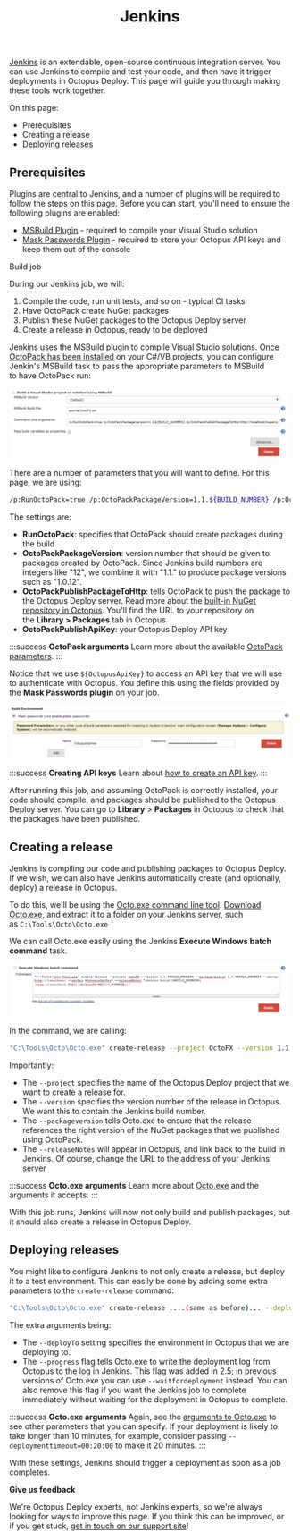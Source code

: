 ﻿---
title: Jenkins
position: 5
---


[Jenkins](http://jenkins-ci.org/) is an extendable, open-source continuous integration server. You can use Jenkins to compile and test your code, and then have it trigger deployments in Octopus Deploy. This page will guide you through making these tools work together.


On this page:


- Prerequisites
- Creating a release
- Deploying releases

## Prerequisites


Plugins are central to Jenkins, and a number of plugins will be required to follow the steps on this page. Before you can start, you'll need to ensure the following plugins are enabled:

- [MSBuild Plugin](http://wiki.jenkins-ci.org/display/JENKINS/MSBuild+Plugin) - required to compile your Visual Studio solution
- [Mask Passwords Plugin](https://wiki.jenkins-ci.org/display/JENKINS/Mask+Passwords+Plugin) - required to store your Octopus API keys and keep them out of the console



Build job


During our Jenkins job, we will:

1. Compile the code, run unit tests, and so on - typical CI tasks
2. Have OctoPack create NuGet packages
3. Publish these NuGet packages to the Octopus Deploy server
4. Create a release in Octopus, ready to be deployed



Jenkins uses the MSBuild plugin to compile Visual Studio solutions. [Once OctoPack has been installed](/docs/home/packaging-applications/nuget-packages/using-octopack.md) on your C#/VB projects, you can configure Jenkin's MSBuild task to pass the appropriate parameters to MSBuild to have OctoPack run:


![](/docs/images/3048162/3278145.png?effects=border-simple,blur-border)


There are a number of parameters that you will want to define. For this page, we are using:

```bash
/p:RunOctoPack=true /p:OctoPackPackageVersion=1.1.${BUILD_NUMBER} /p:OctoPackPublishPackageToHttp=http://localhost/nuget/packages /p:OctoPackPublishApiKey=${OctopusApiKey}
```


The settings are:

- **RunOctoPack**: specifies that OctoPack should create packages during the build
- **OctoPackPackageVersion**: version number that should be given to packages created by OctoPack. Since Jenkins build numbers are integers like "12", we combine it with "1.1." to produce package versions such as "1.0.12".
- **OctoPackPublishPackageToHttp**: tells OctoPack to push the package to the Octopus Deploy server. Read more about the [built-in NuGet repository in Octopus](/docs/home/packaging-applications/package-repositories.md). You'll find the URL to your repository on the **Library > Packages** tab in Octopus
- **OctoPackPublishApiKey**: your Octopus Deploy API key


:::success
**OctoPack arguments**
Learn more about the available [OctoPack parameters](/docs/home/packaging-applications/nuget-packages/using-octopack.md).
:::





Notice that we use `${OctopusApiKey}` to access an API key that we will use to authenticate with Octopus. You define this using the fields provided by the **Mask Passwords plugin** on your job.


![](/docs/images/3048162/3278146.png?effects=border-simple,blur-border)

:::success
**Creating API keys**
Learn about [how to create an API key](/docs/home/how-to/how-to-create-an-api-key.md).
:::


After running this job, and assuming OctoPack is correctly installed, your code should compile, and packages should be published to the Octopus Deploy server. You can go to **Library** > **Packages** in Octopus to check that the packages have been published.

## Creating a release


Jenkins is compiling our code and publishing packages to Octopus Deploy. If we wish, we can also have Jenkins automatically create (and optionally, deploy) a release in Octopus.


To do this, we'll be using the [Octo.exe command line tool](/docs/home/api-and-integration/octo.exe-command-line.md). [Download Octo.exe](https://octopus.com/downloads), and extract it to a folder on your Jenkins server, such as `C:\Tools\Octo\Octo.exe`


We can call Octo.exe easily using the Jenkins **Execute Windows batch** **command** task.


![](/docs/images/3048162/3278144.png?effects=border-simple,blur-border)


In the command, we are calling:

```bash
"C:\Tools\Octo\Octo.exe" create-release --project OctoFX --version 1.1.%BUILD_NUMBER% --packageversion 1.1.%BUILD_NUMBER% --server http://localhost/ --apiKey %OctopusApiKey% --releaseNotes "Jenkins build [%BUILD_NUMBER%](http://localhost:8054/job/OctoFX/%BUILD_NUMBER%)/"

```


Importantly:

- The `--project` specifies the name of the Octopus Deploy project that we want to create a release for.
- The `--version` specifies the version number of the release in Octopus. We want this to contain the Jenkins build number.
- The `--packageversion` tells Octo.exe to ensure that the release references the right version of the NuGet packages that we published using OctoPack.
- The `--releaseNotes` will appear in Octopus, and link back to the build in Jenkins. Of course, change the URL to the address of your Jenkins server


:::success
**Octo.exe arguments**
Learn more about [Octo.exe](/docs/home/api-and-integration/octo.exe-command-line.md) and the arguments it accepts.
:::


With this job runs, Jenkins will now not only build and publish packages, but it should also create a release in Octopus Deploy.

## Deploying releases


You might like to configure Jenkins to not only create a release, but deploy it to a test environment. This can easily be done by adding some extra parameters to the `create-release` command:

```bash
"C:\Tools\Octo\Octo.exe" create-release ....(same as before)... --deployto=Development --progress
```


The extra arguments being:

- The `--deployTo` setting specifies the environment in Octopus that we are deploying to.
- The `--progress` flag tells Octo.exe to write the deployment log from Octopus to the log in Jenkins. This flag was added in 2.5; in previous versions of Octo.exe you can use `--waitfordeployment` instead. You can also remove this flag if you want the Jenkins job to complete immediately without waiting for the deployment in Octopus to complete.


:::success
**Octo.exe arguments**
Again, see the [arguments to Octo.exe](/docs/home/api-and-integration/octo.exe-command-line.md) to see other parameters that you can specify. If your deployment is likely to take longer than 10 minutes, for example, consider passing `--deploymenttimeout=00:20:00` to make it 20 minutes.
:::


With these settings, Jenkins should trigger a deployment as soon as a job completes.

**Give us feedback**

We're Octopus Deploy experts, not Jenkins experts, so we're always looking for ways to improve this page. If you think this can be improved, or if you get stuck, [get in touch on our support site](https://octopus.com/support)!
